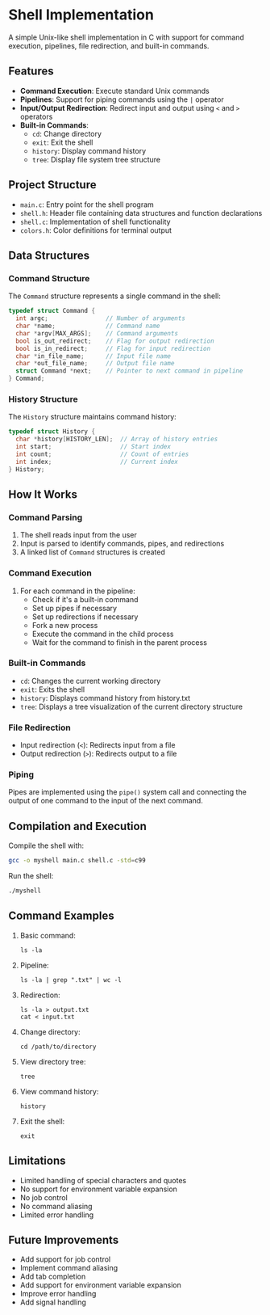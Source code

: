# Shell Implementation

A simple Unix-like shell implementation in C with support for command execution, pipelines, file redirection, and built-in commands.

## Features

- **Command Execution**: Execute standard Unix commands
- **Pipelines**: Support for piping commands using the `|` operator
- **Input/Output Redirection**: Redirect input and output using `<` and `>` operators
- **Built-in Commands**:
  - `cd`: Change directory
  - `exit`: Exit the shell
  - `history`: Display command history
  - `tree`: Display file system tree structure

## Project Structure

- `main.c`: Entry point for the shell program
- `shell.h`: Header file containing data structures and function declarations
- `shell.c`: Implementation of shell functionality
- `colors.h`: Color definitions for terminal output

## Data Structures

### Command Structure

The `Command` structure represents a single command in the shell:

```c
typedef struct Command {
  int argc;                // Number of arguments
  char *name;              // Command name
  char *argv[MAX_ARGS];    // Command arguments
  bool is_out_redirect;    // Flag for output redirection
  bool is_in_redirect;     // Flag for input redirection
  char *in_file_name;      // Input file name
  char *out_file_name;     // Output file name
  struct Command *next;    // Pointer to next command in pipeline
} Command;
```

### History Structure

The `History` structure maintains command history:

```c
typedef struct History {
  char *history[HISTORY_LEN];  // Array of history entries
  int start;                   // Start index
  int count;                   // Count of entries
  int index;                   // Current index
} History;
```

## How It Works

### Command Parsing

1. The shell reads input from the user
2. Input is parsed to identify commands, pipes, and redirections
3. A linked list of `Command` structures is created

### Command Execution

1. For each command in the pipeline:
   - Check if it's a built-in command
   - Set up pipes if necessary
   - Set up redirections if necessary
   - Fork a new process
   - Execute the command in the child process
   - Wait for the command to finish in the parent process

### Built-in Commands

- `cd`: Changes the current working directory
- `exit`: Exits the shell
- `history`: Displays command history from history.txt
- `tree`: Displays a tree visualization of the current directory structure

### File Redirection

- Input redirection (`<`): Redirects input from a file
- Output redirection (`>`): Redirects output to a file

### Piping

Pipes are implemented using the `pipe()` system call and connecting the output of one command to the input of the next command.

## Compilation and Execution

Compile the shell with:

```bash
gcc -o myshell main.c shell.c -std=c99
```

Run the shell:

```bash
./myshell
```

## Command Examples

1. Basic command:
   ```
   ls -la
   ```

2. Pipeline:
   ```
   ls -la | grep ".txt" | wc -l
   ```

3. Redirection:
   ```
   ls -la > output.txt
   cat < input.txt
   ```

4. Change directory:
   ```
   cd /path/to/directory
   ```

5. View directory tree:
   ```
   tree
   ```

6. View command history:
   ```
   history
   ```

7. Exit the shell:
   ```
   exit
   ```

## Limitations

- Limited handling of special characters and quotes
- No support for environment variable expansion
- No job control
- No command aliasing
- Limited error handling

## Future Improvements

- Add support for job control
- Implement command aliasing
- Add tab completion
- Add support for environment variable expansion
- Improve error handling
- Add signal handling
